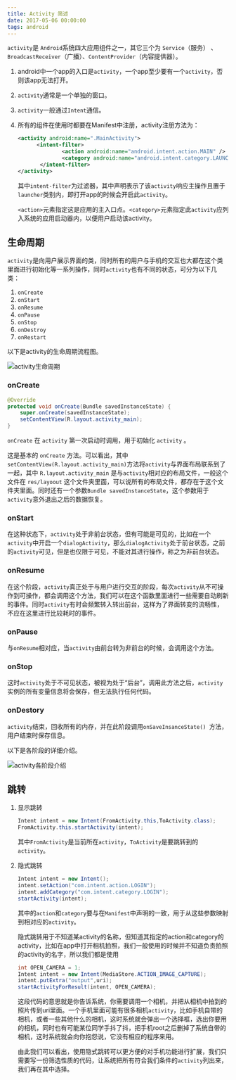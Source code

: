 ```yaml
---
title: Activity 简述
date: 2017-05-06 00:00:00
tags: android
---
```


`activity`是 `Android`系统四大应用组件之一，其它三个为 `Service`（服务） 、`BroadcastReceiver`（广播）、`ContentProvider`（内容提供器）。

1.  android中一个app的入口是`activity`，一个app至少要有一个`activity`，否则该app无法打开。

2.  `activity`通常是一个单独的窗口。

3.  `activity`一般通过`Intent`通信。



4.  所有的组件在使用时都要在Manifest中注册，activity注册方法为：

    ```xml
    <activity android:name=".MainActivity">
          <intent-filter>
                  <action android:name="android.intent.action.MAIN" />
                  <category android:name="android.intent.category.LAUNCHER" />
           </intent-filter>
    </activity>
    ```

    其中`intent-filter`为过滤器，其中声明表示了该`activity`响应主操作且置于`launcher`类别内，即打开app的时候会开启此`activity`。

    `<action>`元素指定这是应用的主入口点。`<category>`元素指定此`activity`应列入系统的应用启动器内，以便用户启动该activity。

## 生命周期

`activity`是向用户展示界面的类，同时所有的用户与手机的交互也大都在这个类里面进行初始化等一系列操作，同时`activity`也有不同的状态，可分为以下几类：

1.  `onCreate`
2.  `onStart`
3.  `onResume`
4.  `onPause`
5.  `onStop`
6.  `onDestroy`
7.  `onRestart`

以下是activity的生命周期流程图。

![activity生命周期](https://github.com/ruoyewu/ruoyewu.github.io/blob/master/assets/images/activity简介_1.png?raw=true)

### onCreate

```java
@Override
protected void onCreate(Bundle savedInstanceState) {
    super.onCreate(savedInstanceState);
    setContentView(R.layout.activity_main);
}
```

`onCreate` 在 `activity` 第一次启动时调用，用于初始化 `activity` 。

这是基本的 `onCreate` 方法。可以看出，其中`setContentView(R.layout.activity_main)`方法将`activity`与界面布局联系到了一起，其中 `R.layout.activity_main` 是与`activity`相对应的布局文件，一般这个文件在 `res/layoout` 这个文件夹里面，可以说所有的布局文件，都存在于这个文件夹里面。同时还有一个参数``Bundle savedInstanceState``，这个参数用于`activity`意外退出之后的数据恢复。

### onStart

在这种状态下，`activity`处于非前台状态，但有可能是可见的，比如在一个`activity`中开启一个`dialogActivity`，那么`dialogActivity`处于前台状态，之前的`activity`可见，但是也仅限于可见，不能对其进行操作，称之为非前台状态。

### onResume

在这个阶段，`activity`真正处于与用户进行交互的阶段，每次`activity`从不可操作到可操作，都会调用这个方法，我们可以在这个函数里面进行一些需要自动刷新的事件。同时`activity`有时会频繁转入转出前台，这样为了界面转变的流畅性，不应在这里进行比较耗时的事件。

### onPause

与`onResume`相对应，当`activity`由前台转为非前台的时候，会调用这个方法。

### onStop

这时`activity`处于不可见状态，被视为处于“后台”，调用此方法之后，`activity`实例的所有变量信息将会保存，但无法执行任何代码。

### onDestory

`activity`结束，回收所有的内存，并在此阶段调用`onSaveInsanceState() `方法，用户结束时保存信息。

以下是各阶段的详细介绍。

![activity各阶段介绍](http://upload-images.jianshu.io/upload_images/2209096-e6733f865f65ee1a?imageMogr2/auto-orient/strip%7CimageView2/2/w/1240)

## 跳转

1.  显示跳转

    ```java
    Intent intent = new Intent(FromActivity.this,ToActivity.class);
    FromActivity.this.startActivity(intent);
    ```

    其中`FromActivity`是当前所在`activity`，`ToActivity`是要跳转到的`activity`。

2. 隐式跳转

    ```java
    Intent intent = new Intent();
    intent.setAction("com.intent.action.LOGIN");
    intent.addCategory("com.intent.category.LOGIN");
    startActivity(intent);
    ```

    其中的`action`和`category`要与在`Manifest`中声明的一致，用于从这些参数映射到相对应的`activity`。

    隐式跳转用于不知道某activity的名称，但知道其指定的action和category的activity，比如在app中打开相机拍照，我们一般使用的时候并不知道负责拍照的activity的名字，所以我们都是使用

    ```java
    int OPEN_CAMERA = 1;
    Intent intent = new Intent(MediaStore.ACTION_IMAGE_CAPTURE);
    intent.putExtra("output",uri);
    startActivityForResult(intent, OPEN_CAMERA);
    ```

    这段代码的意思就是你告诉系统，你需要调用一个相机，并把从相机中拍到的照片传到uri里面。一个手机里面可能有很多相机`activity`，比如手机自带的相机，或者一些其他什么的相机，这时系统就会弹出一个选择框，选出你要用的相机，同时也有可能某位同学手抖了抖，把手机root之后删掉了系统自带的相机，这时系统就会向你抱怨说，它没有相应的程序来用。

    由此我们可以看出，使用隐式跳转可以更方便的对手机功能进行扩展，我们只需要写一份筛选性质的代码，让系统把所有符合我们条件的`activity`列出来，我们再在其中选择。